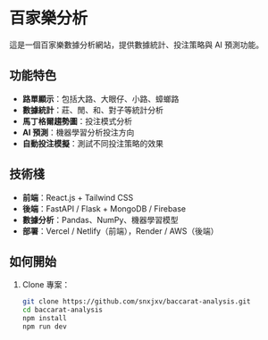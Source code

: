 # 百家樂分析

這是一個百家樂數據分析網站，提供數據統計、投注策略與 AI 預測功能。

## 功能特色
- **路單顯示**：包括大路、大眼仔、小路、蟑螂路
- **數據統計**：莊、閒、和、對子等統計分析
- **馬丁格爾趨勢圖**：投注模式分析
- **AI 預測**：機器學習分析投注方向
- **自動投注模擬**：測試不同投注策略的效果

## 技術棧
- **前端**：React.js + Tailwind CSS
- **後端**：FastAPI / Flask + MongoDB / Firebase
- **數據分析**：Pandas、NumPy、機器學習模型
- **部署**：Vercel / Netlify（前端），Render / AWS（後端）

## 如何開始
1. Clone 專案：
   ```sh
   git clone https://github.com/snxjxv/baccarat-analysis.git
   cd baccarat-analysis
   npm install
   npm run dev
